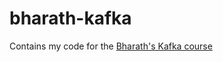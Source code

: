 # bharath-kafka
Contains my code for the [Bharath's Kafka course](https://www.udemy.com/course/kafka-fundamentals-for-java-developers/)
